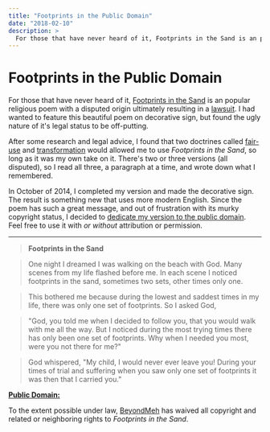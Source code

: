 ```yaml
---
title: "Footprints in the Public Domain"
date: "2018-02-10"
description: >
  For those that have never heard of it, Footprints in the Sand is an popular religious poem with a disputed origin ultimately resulting in a lawsuit
---
```


# Footprints in the Public Domain
For those that have never heard of it, [Footprints in the Sand](https://en.wikipedia.org/wiki/Footprints_%28poem%29) is an popular religious poem with a disputed origin ultimately resulting in a [lawsuit](http://www.washingtonpost.com/wp-dyn/content/article/2008/05/31/AR2008053101998.html). I had wanted to feature this beautiful poem on decorative sign, but found the ugly nature of it's legal status to be off-putting.

After some research and legal advice, I found that two doctrines called [fair-use](https://en.wikipedia.org/wiki/Fair_use) and [transformation](https://en.wikipedia.org/wiki/Transformation_%28law%29) would allowed me to use *Footprints in the Sand*, so long as it was my own take on it. There's two or three versions (all disputed), so I read all three, a paragraph at a time, and wrote down what I remembered.

In October of 2014, I completed my version and made the decorative sign. The result is something new that uses more modern English. Since the poem has such a great message, and out of frustration with its murky copyright status, I decided to [dedicate my version to the public domain](https://creativecommons.org/publicdomain/zero/1.0/). Feel free to use it with *or without* attribution or permission.

---

> **Footprints in the Sand**

> One night I dreamed I was walking on the beach with God. Many scenes from my life flashed before me. In each scene I noticed footprints in the sand, sometimes two sets, other times only one.

> This bothered me because during the lowest and saddest times in my life, there was only one set of footprints. So I asked God,

> "God, you told me when I decided to follow you, that you would walk with me all the way. But I noticed during the most trying times there has only been one set of footprints. Why when I needed you most, were you not there for me?"

> God whispered, "My child, I would never ever leave you! During your times of trial and suffering when you saw only one set of footprints it was then that I carried you."

<p xmlns:dct="http://purl.org/dc/terms/">
  <a rel="license" href="http://creativecommons.org/publicdomain/zero/1.0/">
    <strong>Public Domain:</strong>
  </a>

  To the extent possible under law,
  <a rel="dct:publisher" href="https://beyondmeh.com"><span property="dct:title">BeyondMeh</span></a>
  has waived all copyright and related or neighboring rights to
  <em><span property="dct:title">Footprints in the Sand</span></em>.
</p>
